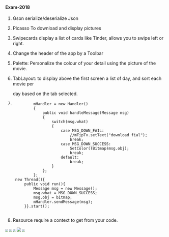 #### Exam-2018

1. Gson  serialize/deserialize Json 
2. Picasso  To download and display pictures 
3. Swipecards  display a list of cards like Tinder, allows you to swipe left or right.

5. Change the header of the app by a Toolbar 

1. Palette: Personalize the colour of your detail using the picture of the movie. 

2. TabLayout: to display above the first screen a list of day, and sort each movie per 

	day based on the tab selected. 

3. ```new Thread()
	        mHandler = new Handler()
	        {
	            public void handleMessage(Message msg)
	            {
	                switch(msg.what)
	                {
	                    case MSG_DOWN_FAIL:
	                        //mTipTv.setText("download fial");
	                        break;
	                    case MSG_DOWN_SUCCESS:
	                        SetColor((Bitmap)msg.obj);
	                        break;
	                    default:
	                        break;
	                }
	            };
	        };
	new Thread(){
	    public void run(){
	        Message msg = new Message();
	        msg.what = MSG_DOWN_SUCCESS;
	        msg.obj = bitmap;
	        mHandler.sendMessage(msg);
	    }}.start();
	
	```

4. Resource require a context to get from your code.

<img src="https://ws2.sinaimg.cn/large/006tKfTcgy1g19bprmqarj30tw0gy3z7.jpg" style="zoom:50%">

<img src="https://ws3.sinaimg.cn/large/006tKfTcgy1g19bokau9ej30nc09o3yq.jpg" style="zoom:50%">

<img src="https://ws4.sinaimg.cn/large/006tKfTcgy1g19bnt9z7pj30ez0ett98.jpg" style="zoom:50%">

<img src="https://ws2.sinaimg.cn/large/006tKfTcgy1g19bex51ucj30cn0gxdg3.jpg" style="zoom:80%">

<img src="https://ws3.sinaimg.cn/large/006tKfTcgy1g19bmev52qj30qj07g74i.jpg" style="zoom:50%">

<img src="" style="zoom:50%">